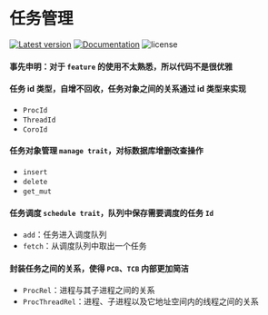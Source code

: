 # 任务管理

[![Latest version](https://img.shields.io/crates/v/rcore-console.svg)](https://crates.io/crates/rcore-console)
[![Documentation](https://docs.rs/rcore-console/badge.svg)](https://docs.rs/rcore-console)
![license](https://img.shields.io/github/license/YdrMaster/rCore-Tutorial-in-single-workspace)

#### 事先申明：对于 `feature` 的使用不太熟悉，所以代码不是很优雅

#### 任务 id 类型，自增不回收，任务对象之间的关系通过 id 类型来实现
* `ProcId`
* `ThreadId`
* `CoroId`
#### 任务对象管理 `manage trait`，对标数据库增删改查操作
* `insert`
* `delete`
* `get_mut`
#### 任务调度 `schedule trait`，队列中保存需要调度的任务 `Id`
* `add`：任务进入调度队列
* `fetch`：从调度队列中取出一个任务
#### 封装任务之间的关系，使得 `PCB`、`TCB` 内部更加简洁
* `ProcRel`：进程与其子进程之间的关系
* `ProcThreadRel`：进程、子进程以及它地址空间内的线程之间的关系


